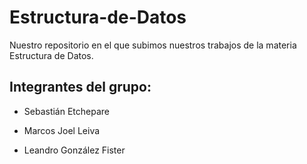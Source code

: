 # Estructura-de-Datos
Nuestro repositorio en el que subimos nuestros trabajos de la materia Estructura de Datos. 

## Integrantes del grupo: 

* Sebastián Etchepare

* Marcos Joel Leiva

* Leandro González Fister
